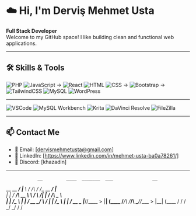 # ☁️ Hi, I'm Derviş Mehmet Usta

**Full Stack Developer**  
Welcome to my GitHub space! I like building clean and functional web applications.

---

## 🛠️ Skills & Tools


![PHP](https://img.shields.io/badge/-PHP-777BB4?style=flat&logo=php&logoColor=white)
![JavaScript](https://img.shields.io/badge/-JavaScript-F7DF1E?style=flat&logo=javascript&logoColor=black)
-> ![React](https://img.shields.io/badge/-React-61DAFB?style=flat&logo=react&logoColor=black)
![HTML](https://img.shields.io/badge/-HTML5-E34F26?style=flat&logo=html5&logoColor=white)
![CSS](https://img.shields.io/badge/-CSS3-1572B6?style=flat&logo=css3&logoColor=white)
-> ![Bootstrap](https://img.shields.io/badge/-Bootstrap-563D7C?style=flat&logo=bootstrap&logoColor=white)
-> ![TailwindCSS](https://img.shields.io/badge/-TailwindCSS-38B2AC?style=flat&logo=tailwind-css&logoColor=white)
![MySQL](https://img.shields.io/badge/-MySQL-4479A1?style=flat&logo=mysql&logoColor=white)
![WordPress](https://img.shields.io/badge/-WordPress-21759B?style=flat&logo=wordpress&logoColor=white)

---

![VSCode](https://img.shields.io/badge/-VSCode-007ACC?style=flat&logo=visual-studio-code&logoColor=white)
![MySQL Workbench](https://img.shields.io/badge/-MySQLWorkbench-00758F?style=flat&logo=mysql&logoColor=white)
![Krita](https://img.shields.io/badge/-Krita-3BABFF?style=flat&logo=krita&logoColor=white)
![DaVinci Resolve](https://img.shields.io/badge/-DaVinci%20Resolve-000000?style=flat&logo=daVinci-resolve&logoColor=white)
![FileZilla](https://img.shields.io/badge/-FileZilla-BF0000?style=flat&logo=filezilla&logoColor=white)

---

## 📫 Contact Me

- 📧 Email: [dervismehmetusta@gmail.com]
- 💼 LinkedIn: [https://www.linkedin.com/in/mehmet-usta-ba0a78261/]
- 💬 Discord: [khazadin]

---
                __         ____  _______  ___               __          
 __ __  _______/  |______  \   \/  /\   \/  /__ __  _______/  |______   
|  |  \/  ___/\   __\__  \  \     /  \     /|  |  \/  ___/\   __\__  \  
|  |  /\___ \  |  |  / __ \_/     \  /     \|  |  /\___ \  |  |  / __ \_
|____//____  > |__| (____  /___/\  \/___/\  \____//____  > |__| (____  /
           \/            \/      \_/      \_/          \/            \/ 
